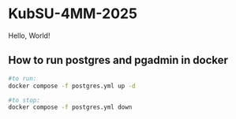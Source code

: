 # KubSU-4MM-2025

Hello, World!

## How to run postgres and pgadmin in docker

```bash
#to run:
docker compose -f postgres.yml up -d

#to stop:
docker compose -f postgres.yml down
```

